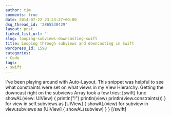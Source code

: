 ```yaml
---
author: tim
comments: true
date: 2014-07-22 23:23:27+00:00
dsq_thread_id: '2865530429'
layout: post
linked_list_url: ''
slug: looping-subviews-downcasting-swift
title: Looping through subviews and downcasting in Swift
wordpress_id: 1598
categories:
- Code
tags:
- swift
---
```


I've been playing around with Auto-Layout. This snippet was helpful to see
what constraints were set on what views in my View Hierarchy. Getting the
downcast right on the subviews Array took a few tries: [swift] func
showAL(view: UIView) { println("!") println(view) println(view.constraints())
} for view in self.subviews as [UIView] { showAL(view) for subview in
view.subviews as [UIView] { showAL(subview) } } [/swift]

